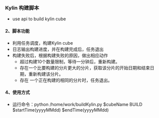 ### Kylin 构建脚本
- use api to build kylin cube

#### 2、脚本功能

- 利用任务调度，构建Kylin cube
- 日志输出构建进度，并在构建完成后，任务退出
- 构建失败后，根据构建失败的原因，做出相应动作
  - 超过构建10个数量限制，等待一分钟后，重新构建。
  - 存在一个比要构建的分片更大的分片，获取该分片的开始日期和结束日期，重新构建该分片。
  - 存在 一个正在构建的相同的分片时，任务退出。

#### 4、使用方式

- 运行命令：python /home/work/buildKylin.py $cubeName BUILD $startTime(yyyyMMdd) $endTime(yyyyMMdd) 
